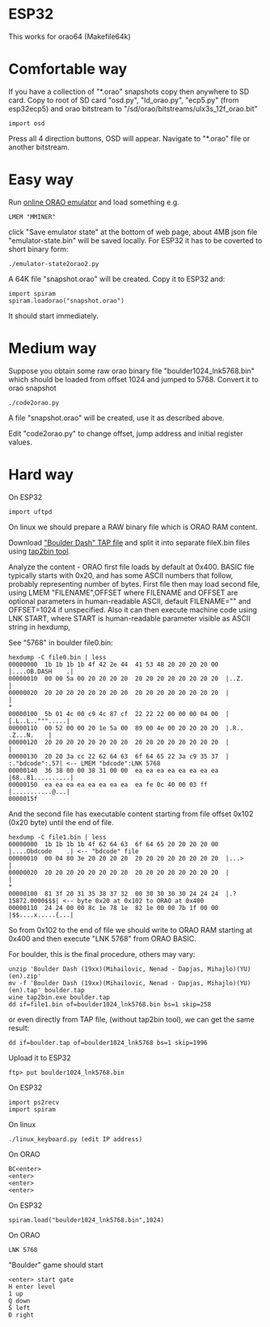# ESP32

This works for orao64 (Makefile64k)

# Comfortable way

If you have a collection of "*.orao" snapshots
copy then anywhere to SD card.
Copy to root of SD card "osd.py", "ld_orao.py", 
"ecp5.py" (from esp32ecp5) and orao bitstream to
"/sd/orao/bitstreams/ulx3s_12f_orao.bit"

    import osd

Press all 4 direction buttons, OSD will appear.
Navigate to "*.orao" file or another bitstream.


# Easy way

Run [online ORAO emulator](http://orao.hrvoje.org) and load something e.g.

    LMEM "MMINER"

click "Save emulator state" at the bottom of web page,
about 4MB json file "emulator-state.bin" will be saved locally.
For ESP32 it has to be coverted to short binary form:

    ./emulator-state2orao2.py

A 64K file "snapshot.orao" will be created. Copy it to ESP32 and:

    import spiram
    spiram.loadorao("snapshot.orao")

It should start immediately.


# Medium way

Suppose you obtain some raw orao binary file "boulder1024_lnk5768.bin"
which should be loaded from offset 1024 and jumped to 5768.
Convert it to orao snapshot

    ./code2orao.py

A file "snapshot.orao" will be created,
use it as described above.

Edit "code2orao.py" to change offset, jump address and initial
register values.


# Hard way

On ESP32

    import uftpd

On linux we should prepare a RAW binary file which
is ORAO RAM content.

Download ["Boulder Dash" TAP file](http://retrospec.sgn.net/users/tomcat/yu/Orao_list.php)
and split it into separate fileX.bin files 
using [tap2bin tool](http://www.deltasoft.com.hr/retro/oraoutil.htm).

Analyze the content - ORAO first file loads by default at 0x400.
BASIC file typically starts with 0x20, and has some ASCII numbers
that follow, probably representing number of bytes.
First file then may load second file, using LMEM
"FILENAME",OFFSET where FILENAME and OFFSET are optional
parameters in human-readable ASCII,
default FILENAME="" and OFFSET=1024 if unspecified.
Also it can then execute machine code using LNK START, where START
is human-readable parameter visible as ASCII string in hexdump,

See "5768" in boulder file0.bin:

    hexdump -C file0.bin | less
    00000000  1b 1b 1b 1b 4f 42 2e 44  41 53 48 20 20 20 20 00  |....OB.DASH    .|
    00000010  00 00 5a 00 20 20 20 20  20 20 20 20 20 20 20 20  |..Z.            |
    00000020  20 20 20 20 20 20 20 20  20 20 20 20 20 20 20 20  |                |
    *
    00000100  5b 01 4c 00 c9 4c 87 cf  22 22 22 00 00 00 04 00  |[.L..L..""".....|
    00000110  00 52 00 00 20 1e 5a 00  89 00 4e 00 20 20 20 20  |.R.. .Z...N.    |
    00000120  20 20 20 20 20 20 20 20  20 20 20 20 20 20 20 20  |                |
    00000130  20 20 3a cc 22 62 64 63  6f 64 65 22 3a c9 35 37  |  :."bdcode":.57| <-- LMEM "bdcode":LNK 5768
    00000140  36 38 00 00 38 31 00 00  ea ea ea ea ea ea ea ea  |68..81..........|
    00000150  ea ea ea ea ea ea ea ea  ea fe 0c 40 00 03 ff     |...........@...|
    0000015f

And the second file has executable content starting from file
offset 0x102 (0x20 byte) until the end of file.

    hexdump -C file1.bin | less
    00000000  1b 1b 1b 1b 4f 62 64 63  6f 64 65 20 20 20 20 00  |....Obdcode    .| <-- "bdcode" file
    00000010  00 04 80 3e 20 20 20 20  20 20 20 20 20 20 20 20  |...>            |
    00000020  20 20 20 20 20 20 20 20  20 20 20 20 20 20 20 20  |                |
    *
    00000100  81 3f 20 31 35 38 37 32  00 30 30 30 30 24 24 24  |.? 15872.0000$$$| <-- byte 0x20 at 0x102 to ORAO at 0x400
    00000110  24 24 00 00 8c 1e 78 1e  82 1e 00 00 7b 1f 00 00  |$$....x.....{...|

So from 0x102 to the end of file we should write to ORAO 
RAM starting at 0x400 and then execute "LNK 5768" from
ORAO BASIC.

For boulder, this is the final procedure, others may vary:

    unzip 'Boulder Dash (19xx)(Mihailovic, Nenad - Dapjas, Mihajlo)(YU)(en).zip'
    mv -f 'Boulder Dash (19xx)(Mihailovic, Nenad - Dapjas, Mihajlo)(YU)(en).tap' boulder.tap
    wine tap2bin.exe boulder.tap
    dd if=file1.bin of=boulder1024_lnk5768.bin bs=1 skip=258

or even directly from TAP file, (without tap2bin tool),
we can get the same result:

    dd if=boulder.tap of=boulder1024_lnk5768 bs=1 skip=1996

Upload it to ESP32

    ftp> put boulder1024_lnk5768.bin

On ESP32

    import ps2recv
    import spiram

On linux

    ./linux_keyboard.py (edit IP address)

On ORAO

    BC<enter>
    <enter>
    <enter>
    <enter>

On ESP32

    spiram.load("boulder1024_lnk5768.bin",1024)

On ORAO

    LNK 5768

"Boulder" game should start

    <enter> start gate
    H enter level
    1 up
    Q down
    Š left
    Đ right
